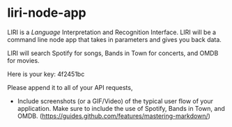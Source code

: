 # liri-node-app

LIRI is a _Language_ Interpretation and Recognition Interface. LIRI will be a command line node app that takes in parameters and gives you back data.


LIRI will search Spotify for songs, Bands in Town for concerts, and OMDB for movies.

Here is your key: 4f2451bc

Please append it to all of your API requests,



 * Include screenshots (or a GIF/Video) of the typical user flow of your application. Make sure to include the use of Spotify, Bands in Town, and OMDB.
(https://guides.github.com/features/mastering-markdown/)